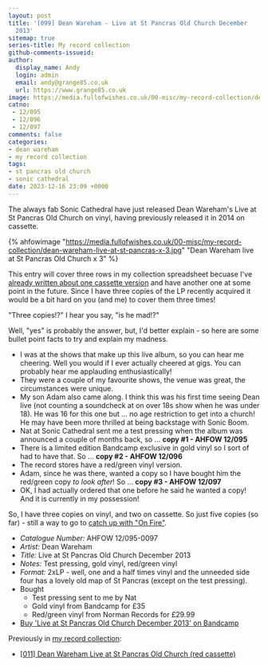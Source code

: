 ```yaml
---
layout: post
title: '[099] Dean Wareham - Live at St Pancras Old Church December
  2013'
sitemap: true
series-title: My record collection
github-comments-issueid:
author:
  display_name: Andy
  login: admin
  email: andy@grange85.co.uk
  url: https://www.grange85.co.uk
image: https://media.fullofwishes.co.uk/00-misc/my-record-collection/dean-wareham-live-at-st-pancras-x-3.jpg
catno: 
 - 12/095
 - 12/096
 - 12/097
comments: false
categories:
- dean wareham
- my record collection
tags:
- st pancras old church
- sonic cathedral
date: 2023-12-16 23:09 +0000
---
```

The always fab Sonic Cathedral have just released Dean Wareham's Live at St Pancras Old Church on vinyl, having previously released it in 2014 on cassette.

{% ahfowimage "https://media.fullofwishes.co.uk/00-misc/my-record-collection/dean-wareham-live-at-st-pancras-x-3.jpg" "Dean Wareham live at St Pancras Old Church x 3" %}

This entry will cover three rows in my collection spreadsheet becuase I've [already written about one cassette version](/2023/02/23/my-record-collection-011-dean-wareham-live-at-st-pancras-old-church-red-cassette/) and have another one at some point in the future. Since I have three copies of the LP recently acquired it would be a bit hard on you (and me) to cover them three times!

"Three copies!?" I hear you say, "is he mad!?"

Well, "yes" is probably the answer, but, I'd better explain - so here are some bullet point facts to try and explain my madness.

<!--more-->

- I was at the shows that make up this live album, so you can hear me cheering. Well you would if I ever actually cheered at gigs. You can probably hear me applauding enthusiastically!
- They were a couple of my favourite shows, the venue was great, the circumstances were unique.
- My son Adam also came along. I think this was his first time seeing Dean live (not counting a soundcheck at on over 18s show when he was under 18). He was 16 for this one but ... no age restriction to get into a church! He may have been more thrilled at being backstage with Sonic Boom.
- Nat at Sonic Cathedral sent me a test pressing when the album was announced a couple of months back, so ... **copy #1 - AHFOW 12/095**
- There is a limited edition Bandcamp exclusive in gold vinyl so I sort of had to have that. So ... **copy #2 - AHFOW 12/096**
- The record stores have a red/green vinyl version.
- Adam, since he was there, wanted a copy so I have bought him the red/green copy _to look after_! So ... **copy #3 - AHFOW 12/097**
- OK, I had actually ordered that one before he said he wanted a copy! And it is currently in my possession!

So, I have three copies on vinyl, and two on cassette. So just five copies (so far) - still a way to go to [catch up with "On Fire"](https://media.fullofwishes.co.uk/01-galaxie_500/pictures/galaxie-500-on-fire-x-7.jpg).

 - *Catalogue Number:* AHFOW 12/095-0097
 - *Artist:* Dean Wareham
 - *Title:* Live at St Pancras Old Church December 2013
 - *Notes:* Test pressing, gold vinyl, red/green vinyl
 - *Format:* 2xLP - well, one and a half times vinyl and the unneeded side four has a lovely old map of St Pancras (except on the test pressing).
 - Bought
   - Test pressing sent to me by Nat
   - Gold vinyl from Bandcamp for £35
   - Red/green vinyl from Norman Records for £29.99
 - [Buy 'Live at St Pancras Old Church December 2013' on Bandcamp](https://deanwareham.bandcamp.com/album/live-at-st-pancras-old-church-london-december-2013)

Previously in [my record collection](/category/my-record-collection):
 - [[011] Dean Wareham Live at St Pancras Old Church (red cassette)](/2023/02/23/my-record-collection-011-dean-wareham-live-at-st-pancras-old-church-red-cassette/)
